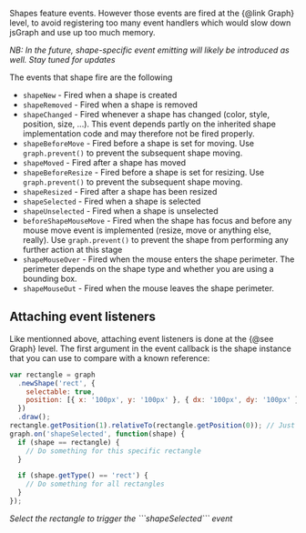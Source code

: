 Shapes feature events. However those events are fired at the {@link Graph} level, to avoid registering too many event handlers which would slow down jsGraph and use up too much memory.

_NB: In the future, shape-specific event emitting will likely be introduced as well. Stay tuned for updates_

The events that shape fire are the following

- `shapeNew` - Fired when a shape is created
- `shapeRemoved` - Fired when a shape is removed
- `shapeChanged` - Fired whenever a shape has changed (color, style, position, size, ...). This event depends partly on the inherited shape implementation code and may therefore not be fired properly.
- `shapeBeforeMove` - Fired before a shape is set for moving. Use `graph.prevent()` to prevent the subsequent shape moving.
- `shapeMoved` - Fired after a shape has moved
- `shapeBeforeResize` - Fired before a shape is set for resizing. Use `graph.prevent()` to prevent the subsequent shape moving.
- `shapeResized` - Fired after a shape has been resized
- `shapeSelected` - Fired when a shape is selected
- `shapeUnselected` - Fired when a shape is unselected
- `beforeShapeMouseMove` - Fired when the shape has focus and before any mouse move event is implemented (resize, move or anything else, really). Use `graph.prevent()` to prevent the shape from performing any further action at this stage
- `shapeMouseOver` - Fired when the mouse enters the shape perimeter. The perimeter depends on the shape type and whether you are using a bounding box.
- `shapeMouseOut` - Fired when the mouse leaves the shape perimeter.

## Attaching event listeners

Like mentionned above, attaching event listeners is done at the {@see Graph} level. The first argument in the event callback is the shape instance that you can use to compare with a known reference:

```javascript
var rectangle = graph
  .newShape('rect', {
    selectable: true,
    position: [{ x: '100px', y: '100px' }, { dx: '100px', dy: '100px' }]
  })
  .draw();
rectangle.getPosition(1).relativeTo(rectangle.getPosition(0)); // Just fix the positioning of pos2 vs pos1
graph.on('shapeSelected', function(shape) {
  if (shape == rectangle) {
    // Do something for this specific rectangle
  }

  if (shape.getType() == 'rect') {
    // Do something for all rectangles
  }
});
```

<p>
	<em><span id="action-1">Select the rectangle to trigger the ```shapeSelected``` event</span></em>
</p>

<div id="example-1" class="jsgraph-example"></div>
<script>

function makeGraph( dom ) {

    var g = new Graph( dom ) // Creates a new graph
    g.resize( 400, 300 ); // Resizes the graph
    var s = g.newSerie("employment_nb").setData( [ 1900, 1555, 1910, 1783, 1920, 1872, 1930, 1943, 1941, 1992, 1948, 2378, 1949, 2339, 1950, 2309, 1951, 2437, 1953, 2455, 1954, 2482, 1955, 2533, 1956, 2606, 1957, 2666, 1958, 2644, 1959, 2644, 1960, 2717, 1961, 2644, 1962, 2954, 1963, 2999, 1964, 3046, 1965, 3025, 1966, 3014, 1967, 3030, 1968, 3048, 1969, 3098, 1970, 3143, 1971, 3199, 1972, 3243, 1973, 3277, 1974, 3273, 1975, 3108, 1976, 3019, 1977, 3032, 1978, 3062, 1979, 3095, 1980, 3166, 1981, 3240, 1982, 3256, 1983, 3257, 1984, 3288, 1985, 3354, 1986, 3430, 1987, 3515, 1988, 3607, 1989, 3704, 1990, 3821, 1991, 4136, 1992, 4069, 1993, 4025, 1994, 3999, 1995, 3996, 1996, 3994, 1997, 3991, 1998, 4044, 1999, 4075, 2000, 4116, 2001, 4183, 2002, 4213, 2003, 4198, 2004, 4210, 2005, 4241, 2006, 4328, 2007, 4440, 2008, 4548, 2009, 4588, 2010, 4593, 2011, 4705, 2012, 4776, 2013, 4837, 2014, 4918 ] )
    	.autoAxis()
    	.setLineColor('purple')
    	.setLineWidth( 2 );

    g.setTitle("Number of employed people in Switzerland (yearly average)");
    g.getXAxis().setLabel('Year').gridsOff();
    g.getYAxis().setLabel("Number of people (in thousands)").secondaryGridOff();
    g.draw();

    return g;

}

var g = makeGraph( "example-1" );

var rectangle = g.newShape("rect", { selectable: true, position: [ { x: "150px", y: "100px" }, { dx: "100px", dy: "100px" } ] } );
rectangle.getPosition( 1 ).relativeTo( rectangle.getPosition( 0 ) );
rectangle.draw();

g.on("shapeSelected", function( shape ) {
if( shape == rectangle ) {
$("#action-1").html("Rectangle selected !");
}

    if( shape.getType() == "rect" ) {
    	// Do something for all rectangles
    }

});

</script>
